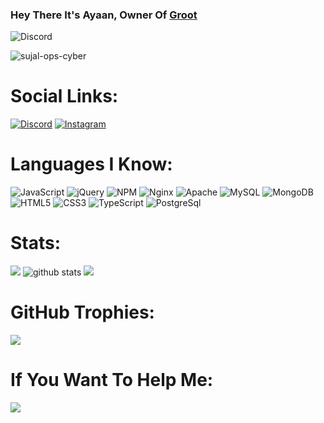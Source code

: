 ### Hey There It's Ayaan, Owner Of [Groot](https://grootbot.pro)

![Discord](https://discord.c99.nl/widget/theme-2/601487810720956416.png)

<img src="https://komarev.com/ghpvc/?username=Ayaan-Dev" alt="sujal-ops-cyber" />

<h1>Social Links:</h1>

<a href="https://discord.gg/groot"><img src="https://img.shields.io/badge/Discord-5865F2?style=for-the-badge&logo=discord&logoColor=white" alt="Discord"></a>
<a href="https://instagram/ayaan_atri108"><img src="https://img.shields.io/badge/Instagram-E4405F?style=for-the-badge&logo=instagram&logoColor=white" alt="Instagram"></a>
<br />

<h1>Languages I Know:</h1>
<p><img src="https://img.shields.io/badge/javascript-%23323330.svg?style=for-the-badge&amp;logo=javascript&amp;logoColor=%23F7DF1E" alt="JavaScript"> <img src="https://img.shields.io/badge/jquery-%230769AD.svg?style=for-the-badge&amp;logo=jquery&amp;logoColor=white" alt="jQuery"> <img src="https://img.shields.io/badge/NPM-%23000000.svg?style=for-the-badge&amp;logo=npm&amp;logoColor=white" alt="NPM"> <img src="https://img.shields.io/badge/nginx-%23009639.svg?style=for-the-badge&amp;logo=nginx&amp;logoColor=white" alt="Nginx"> <img src="https://img.shields.io/badge/apache-%23D42029.svg?style=for-the-badge&amp;logo=apache&amp;logoColor=white" alt="Apache"> <img src="https://img.shields.io/badge/mysql-%2300f.svg?style=for-the-badge&amp;logo=mysql&amp;logoColor=white" alt="MySQL"> <img src="https://img.shields.io/badge/MongoDB-%234ea94b.svg?style=for-the-badge&amp;logo=mongodb&amp;logoColor=white" alt="MongoDB"> <img src="https://img.shields.io/badge/html5-%23E34F26.svg?style=for-the-badge&amp;logo=html5&amp;logoColor=white" alt="HTML5"> <img src="https://img.shields.io/badge/css3-%231572B6.svg?style=for-the-badge&amp;logo=css3&amp;logoColor=white" alt="CSS3"> <img src="https://img.shields.io/badge/TypeScript-007ACC?style=for-the-badge&logo=typescript&logoColor=white" alt="TypeScript"> <img src="https://img.shields.io/badge/PostgreSQL-316192?style=for-the-badge&logo=postgresql&logoColor=white" alt="PostgreSql"></p>

<h1>Stats:</h1>
<img src="https://github-readme-stats.vercel.app/api/top-langs/?username=Ayaan-Dev&theme=radical&layout=compact" />
<img src="https://github-readme-stats.vercel.app/api?username=Ayaan-Dev&show_icons=true&theme=radical" alt="github stats"/>
<img src="https://github-readme-streak-stats.herokuapp.com/?user=Ayaan-Dev&&theme=radical&hide_border=false" />

<h1>GitHub Trophies:</h1>
<img src="https://github-profile-trophy.vercel.app/?username=Ayaan-Dev&theme=radical&no-frame=false&no-bg=false&margin-w=4" >

<h1>If You Want To Help Me:</h1>
<a href="https://patreon.com/grootmusic"><img src="https://img.shields.io/badge/Patreon-F96854?style=for-the-badge&logo=patreon&logoColor=white" ></a>
